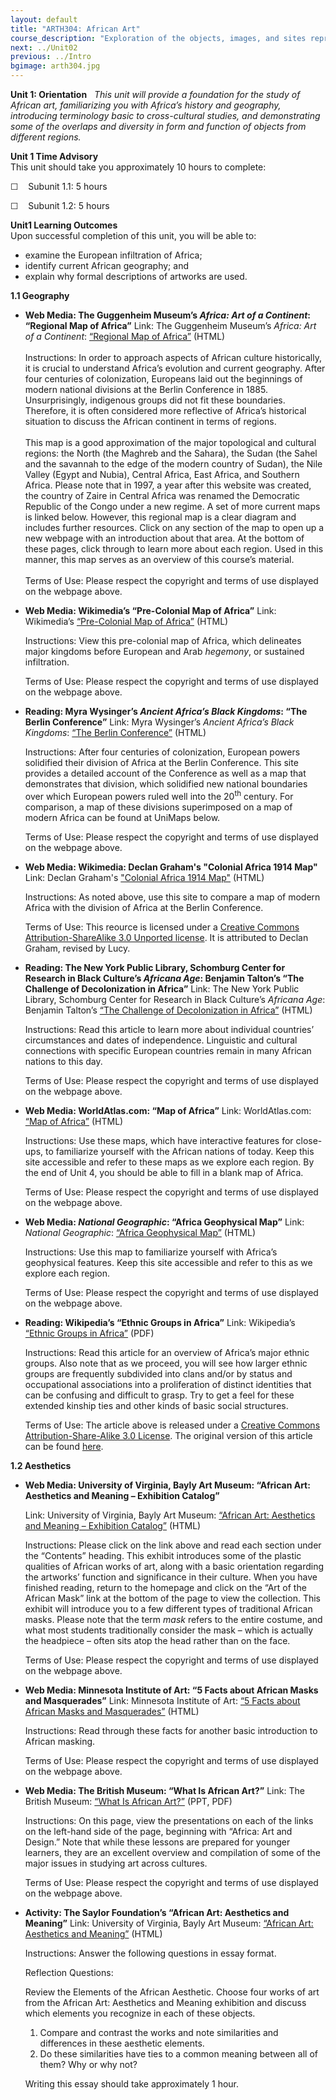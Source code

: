 ```yaml
---
layout: default
title: "ARTH304: African Art"
course_description: "Exploration of the objects, images, and sites representing the diverse ethnic and artistic heritage of Africa, with particular emphasis on the role of art as manifested in the lifestyles, spiritualties, and philosophies of particular African societies."
next: ../Unit02
previous: ../Intro
bgimage: arth304.jpg
---
```

**Unit 1: Orientation** <span id="1"></span> 
*This unit will provide a foundation for the study of African art,
familiarizing you with Africa’s history and geography, introducing
terminology basic to cross-cultural studies, and demonstrating some of
the overlaps and diversity in form and function of objects from
different regions.*

**Unit 1 Time Advisory**  
This unit should take you approximately 10 hours to complete:  
  
 ☐    Subunit 1.1: 5 hours  
  
 ☐    Subunit 1.2: 5 hours

**Unit1 Learning Outcomes**  
Upon successful completion of this unit, you will be able to:
-   examine the European infiltration of Africa;
-   identify current African geography; and
-   explain why formal descriptions of artworks are used.

**1.1 Geography** <span id="1.1"></span> 
-   **Web Media: The Guggenheim Museum’s *Africa: Art of a Continent*:
    “Regional Map of Africa”**
    Link: The Guggenheim Museum’s *Africa: Art of a Continent*:
    [“Regional Map of
    Africa”](http://artnetweb.com/guggenheim/africa/africamap.html) (HTML)  
        
     Instructions: In order to approach aspects of African culture
    historically, it is crucial to understand Africa’s evolution and
    current geography. After four centuries of colonization, Europeans
    laid out the beginnings of modern national divisions at the Berlin
    Conference in 1885. Unsurprisingly, indigenous groups did not fit
    these boundaries. Therefore, it is often considered more reflective
    of Africa’s historical situation to discuss the African continent in
    terms of regions.  
        
     This map is a good approximation of the major topological and
    cultural regions: the North (the Maghreb and the Sahara), the Sudan
    (the Sahel and the savannah to the edge of the modern country of
    Sudan), the Nile Valley (Egypt and Nubia), Central Africa, East
    Africa, and Southern Africa. Please note that in 1997, a year after
    this website was created, the country of Zaire in Central Africa was
    renamed the Democratic Republic of the Congo under a new regime. A
    set of more current maps is linked below. However, this regional map
    is a clear diagram and includes further resources. Click on any
    section of the map to open up a new webpage with an introduction
    about that area. At the bottom of these pages, click through to
    learn more about each region. Used in this manner, this map serves
    as an overview of this course’s material.  
        
     Terms of Use: Please respect the copyright and terms of use
    displayed on the webpage above.

-   **Web Media: Wikimedia’s “Pre-Colonial Map of Africa”**
    Link: Wikimedia’s [“Pre-Colonial Map of
    Africa”](http://en.wikipedia.org/wiki/File:African-civilizations-map-pre-colonial.svg) (HTML)  
      
     Instructions: View this pre-colonial map of Africa, which
    delineates major kingdoms before European and Arab *hegemony*, or
    sustained infiltration.  
      
     Terms of Use: Please respect the copyright and terms of use
    displayed on the webpage above.

-   **Reading: Myra Wysinger’s *Ancient Africa’s Black Kingdoms*: “The
    Berlin Conference”**
    Link: Myra Wysinger’s *Ancient Africa’s Black Kingdoms*: [“The
    Berlin
    Conference”](http://wysinger.homestead.com/berlinconference.html) (HTML)  
      
     Instructions: After four centuries of colonization, European powers
    solidified their division of Africa at the Berlin Conference. This
    site provides a detailed account of the Conference as well as a map
    that demonstrates that division, which solidified new national
    boundaries over which European powers ruled well into the
    20<sup>th</sup> century. For comparison, a map of these divisions
    superimposed on a map of modern Africa can be found at UniMaps
    below.  
      
     Terms of Use: Please respect the copyright and terms of use
    displayed on the webpage above.

-   **Web Media: Wikimedia: Declan Graham's "Colonial Africa 1914 Map"**
    Link: Declan Graham's ["Colonial Africa 1914
    Map"](http://upload.wikimedia.org/wikipedia/commons/d/d5/Colonial_Africa_1914_map.png) (HTML)  
      
     Instructions: As noted above, use this site to compare a map of
    modern Africa with the division of Africa at the Berlin
    Conference.  
      
     Terms of Use: This reource is licensed under a [Creative Commons
    Attribution-ShareAlike 3.0 Unported
    license](http://creativecommons.org/licenses/by-sa/3.0/). It is
    attributed to Declan Graham, revised by Lucy.

-   **Reading: The New York Public Library, Schomburg Center for
    Research in Black Culture’s *Africana Age*: Benjamin Talton’s “The
    Challenge of Decolonization in Africa”**
    Link: The New York Public Library, Schomburg Center for Research in
    Black Culture’s *Africana Age*: Benjamin Talton’s [“The Challenge of
    Decolonization in
    Africa”](http://exhibitions.nypl.org/africanaage/essay-challenge-of-decolonization-africa.html)
    (HTML)  
      
     Instructions: Read this article to learn more about individual
    countries’ circumstances and dates of independence. Linguistic and
    cultural connections with specific European countries remain in many
    African nations to this day.  
      
     Terms of Use: Please respect the copyright and terms of use
    displayed on the webpage above.

-   **Web Media: WorldAtlas.com: “Map of Africa”**
    Link: WorldAtlas.com: [“Map of
    Africa”](http://www.worldatlas.com/webimage/countrys/af.htm)
    (HTML)  
      
     Instructions: Use these maps, which have interactive features for
    close-ups, to familiarize yourself with the African nations of
    today. Keep this site accessible and refer to these maps as we
    explore each region. By the end of Unit 4, you should be able to
    fill in a blank map of Africa.  
      
     Terms of Use: Please respect the copyright and terms of use
    displayed on the webpage above.

-   **Web Media: *National Geographic*: “Africa Geophysical Map”**
    Link: *National Geographic*: [“Africa Geophysical
    Map”](http://maps.nationalgeographic.com/maps/atlas) (HTML)  
      
     Instructions: Use this map to familiarize yourself with Africa’s
    geophysical features. Keep this site accessible and refer to this as
    we explore each region.  
      
     Terms of Use: Please respect the copyright and terms of use
    displayed on the webpage above.

-   **Reading: Wikipedia’s “Ethnic Groups in Africa”**
    Link: Wikipedia’s [“Ethnic Groups in
    Africa”](https://resources.saylor.org/wwwresources/archived/site/wp-content/uploads/2011/04/Ethnic-groups-in-Africa.pdf)
    (PDF)  
      
     Instructions: Read this article for an overview of Africa’s major
    ethnic groups. Also note that as we proceed, you will see how larger
    ethnic groups are frequently subdivided into clans and/or by status
    and occupational associations into a proliferation of distinct
    identities that can be confusing and difficult to grasp. Try to get
    a feel for these extended kinship ties and other kinds of basic
    social structures.  
      
     Terms of Use: The article above is released under a [Creative
    Commons Attribution-Share-Alike 3.0
    License](http://creativecommons.org/licenses/by-sa/3.0/). The
    original version of this article can be found
    [here](http://en.wikipedia.org/wiki/Ethnic_groups_in_Africa).

**1.2 Aesthetics** <span id="1.2"></span> 
-   **Web Media: University of Virginia, Bayly Art Museum: “African Art:
    Aesthetics and Meaning – Exhibition Catalog”**

    Link: University of Virginia, Bayly Art Museum: [“African Art:
    Aesthetics and Meaning – Exhibition
    Catalog”](http://www2.lib.virginia.edu/artsandmedia/artmuseum/africanart/index.html)
    (HTML)  
      
     Instructions: Please click on the link above and read each section
    under the “Contents” heading. This exhibit introduces some of the
    plastic qualities of African works of art, along with a basic
    orientation regarding the artworks’ function and significance in
    their culture. When you have finished reading, return to the
    homepage and click on the “Art of the African Mask” link at the
    bottom of the page to view the collection. This exhibit will
    introduce you to a few different types of traditional African masks.
    Please note that the term *mask* refers to the entire costume, and
    what most students traditionally consider the mask – which is
    actually the headpiece – often sits atop the head rather than on the
    face.  
      
     Terms of Use: Please respect the copyright and terms of use
    displayed on the webpage above.

-   **Web Media: Minnesota Institute of Art: “5 Facts about African
    Masks and Masquerades”**
    Link: Minnesota Institute of Art: [“5 Facts about African Masks and
    Masquerades”](http://minnesota.institute.arts.museum/education/teacher-resources/fivefacts.cfm?v=13)
    (HTML)  
      
     Instructions: Read through these facts for another basic
    introduction to African masking.  
      
     Terms of Use: Please respect the copyright and terms of use
    displayed on the webpage above.

-   **Web Media: The British Museum: “What Is African Art?”**
    Link: The British Museum: [“What Is African
    Art?”](http://www.britishmuseum.org/learning/schools_and_teachers/secondary/africa.aspx#Resourcesfortheclassroom)
    (PPT, PDF)  
      
     Instructions: On this page, view the presentations on each of the
    links on the left-hand side of the page, beginning with “Africa: Art
    and Design.” Note that while these lessons are prepared for younger
    learners, they are an excellent overview and compilation of some of
    the major issues in studying art across cultures.  
      
     Terms of Use: Please respect the copyright and terms of use
    displayed on the webpage above.

-   **Activity: The Saylor Foundation’s “African Art: Aesthetics and
    Meaning”**
    Link: University of Virginia, Bayly Art Museum: [“African Art:
    Aesthetics and
    Meaning”](http://www2.lib.virginia.edu/artsandmedia/artmuseum/africanart/Exhibition.html)
    (HTML)  
      
     Instructions: Answer the following questions in essay format.  
      
     Reflection Questions:  
      
     Review the Elements of the African Aesthetic. Choose four works of
    art from the African Art: Aesthetics and Meaning exhibition and
    discuss which elements you recognize in each of these objects.  

    1.  Compare and contrast the works and note similarities and
        differences in these aesthetic elements.
    2.  Do these similarities have ties to a common meaning between all
        of them? Why or why not? 

    Writing this essay should take approximately 1 hour.



